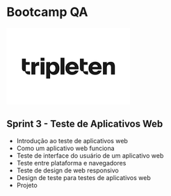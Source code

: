 # Bootcamp QA

<img src="Imagens\Tripleten-Logo.png">

## Sprint 3 - Teste de Aplicativos Web
- Introdução ao teste de aplicativos web
- Como um aplicativo web funciona
- Teste de interface do usuário de um aplicativo web
- Teste entre plataforma e navegadores
- Teste de design de web responsivo
- Design de teste para testes de aplicativos web
- Projeto